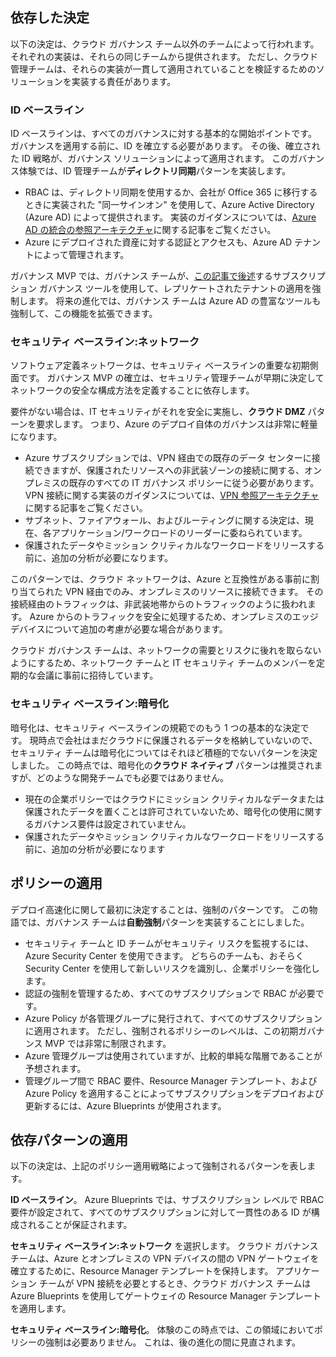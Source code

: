 <!-- TEMPLATE FILE - DO NOT ADD METADATA -->

## <a name="dependent-decisions"></a>依存した決定

以下の決定は、クラウド ガバナンス チーム以外のチームによって行われます。 それぞれの実装は、それらの同じチームから提供されます。 ただし、クラウド管理チームは、それらの実装が一貫して適用されていることを検証するためのソリューションを実装する責任があります。

### <a name="identity-baseline"></a>ID ベースライン

ID ベースラインは、すべてのガバナンスに対する基本的な開始ポイントです。 ガバナンスを適用する前に、ID を確立する必要があります。 その後、確立された ID 戦略が、ガバナンス ソリューションによって適用されます。
このガバナンス体験では、ID 管理チームが**ディレクトリ同期**パターンを実装します。

- RBAC は、ディレクトリ同期を使用するか、会社が Office 365 に移行するときに実装された "同一サインオン" を使用して、Azure Active Directory (Azure AD) によって提供されます。 実装のガイダンスについては、[Azure AD の統合の参照アーキテクチャ](/azure/architecture/reference-architectures/identity/azure-ad)に関する記事をご覧ください。
- Azure にデプロイされた資産に対する認証とアクセスも、Azure AD テナントによって管理されます。

ガバナンス MVP では、ガバナンス チームが、[この記事で後述](#subscription-model)するサブスクリプション ガバナンス ツールを使用して、レプリケートされたテナントの適用を強制します。 将来の進化では、ガバナンス チームは Azure AD の豊富なツールも強制して、この機能を拡張できます。

### <a name="security-baseline-networking"></a>セキュリティ ベースライン:ネットワーク

ソフトウェア定義ネットワークは、セキュリティ ベースラインの重要な初期側面です。 ガバナンス MVP の確立は、セキュリティ管理チームが早期に決定してネットワークの安全な構成方法を定義することに依存します。

要件がない場合は、IT セキュリティがそれを安全に実施し、**クラウド DMZ** パターンを要求します。 つまり、Azure のデプロイ自体のガバナンスは非常に軽量になります。

- Azure サブスクリプションでは、VPN 経由での既存のデータ センターに接続できますが、保護されたリソースへの非武装ゾーンの接続に関する、オンプレミスの既存のすべての IT ガバナンス ポリシーに従う必要があります。 VPN 接続に関する実装のガイダンスについては、[VPN 参照アーキテクチャ](/azure/architecture/reference-architectures/hybrid-networking/vpn)に関する記事をご覧ください。
- サブネット、ファイアウォール、およびルーティングに関する決定は、現在、各アプリケーション/ワークロードのリーダーに委ねられています。
- 保護されたデータやミッション クリティカルなワークロードをリリースする前に、追加の分析が必要になります。

このパターンでは、クラウド ネットワークは、Azure と互換性がある事前に割り当てられた VPN 経由でのみ、オンプレミスのリソースに接続できます。 その接続経由のトラフィックは、非武装地帯からのトラフィックのように扱われます。 Azure からのトラフィックを安全に処理するため、オンプレミスのエッジ デバイスについて追加の考慮が必要な場合があります。

クラウド ガバナンス チームは、ネットワークの需要とリスクに後れを取らないようにするため、ネットワーク チームと IT セキュリティ チームのメンバーを定期的な会議に事前に招待しています。

### <a name="security-baseline-encryption"></a>セキュリティ ベースライン:暗号化

暗号化は、セキュリティ ベースラインの規範でのもう 1 つの基本的な決定です。 現時点で会社はまだクラウドに保護されるデータを格納していないので、セキュリティ チームは暗号化についてはそれほど積極的でないパターンを決定しました。
この時点では、暗号化の**クラウド ネイティブ** パターンは推奨されますが、どのような開発チームでも必要ではありません。

- 現在の企業ポリシーではクラウドにミッション クリティカルなデータまたは保護されたデータを置くことは許可されていないため、暗号化の使用に関するガバナンス要件は設定されていません。
- 保護されたデータやミッション クリティカルなワークロードをリリースする前に、追加の分析が必要になります

## <a name="policy-enforcement"></a>ポリシーの適用

デプロイ高速化に関して最初に決定することは、強制のパターンです。 この物語では、ガバナンス チームは**自動強制**パターンを実装することにしました。

- セキュリティ チームと ID チームがセキュリティ リスクを監視するには、Azure Security Center を使用できます。 どちらのチームも、おそらく Security Center を使用して新しいリスクを識別し、企業ポリシーを強化します。
- 認証の強制を管理するため、すべてのサブスクリプションで RBAC が必要です。
- Azure Policy が各管理グループに発行されて、すべてのサブスクリプションに適用されます。 ただし、強制されるポリシーのレベルは、この初期ガバナンス MVP では非常に制限されます。
- Azure 管理グループは使用されていますが、比較的単純な階層であることが予想されます。
- 管理グループ間で RBAC 要件、Resource Manager テンプレート、および Azure Policy を適用することによってサブスクリプションをデプロイおよび更新するには、Azure Blueprints が使用されます。

## <a name="applying-the-dependent-patterns"></a>依存パターンの適用

以下の決定は、上記のポリシー適用戦略によって強制されるパターンを表します。

**ID ベースライン**。 Azure Blueprints では、サブスクリプション レベルで RBAC 要件が設定されて、すべてのサブスクリプションに対して一貫性のある ID が構成されることが保証されます。

**セキュリティ ベースライン:ネットワーク** を選択します。 クラウド ガバナンス チームは、Azure とオンプレミスの VPN デバイスの間の VPN ゲートウェイを確立するために、Resource Manager テンプレートを保持します。 アプリケーション チームが VPN 接続を必要とするとき、クラウド ガバナンス チームは Azure Blueprints を使用してゲートウェイの Resource Manager テンプレートを適用します。

**セキュリティ ベースライン:暗号化**。 体験のこの時点では、この領域においてポリシーの強制は必要ありません。 これは、後の進化の間に見直されます。
